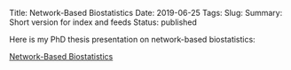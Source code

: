 Title: Network-Based Biostatistics
Date: 2019-06-25
Tags:
Slug:
Summary: Short version for index and feeds
Status: published

Here is my PhD thesis presentation on network-based biostatistics:

[Network-Based Biostatistics](https://docs.google.com/presentation/d/1lMztWdnEaMAjX8oVJoopJ54ytbRIWsnjJeFxkXF2E4I/edit?usp=sharing)